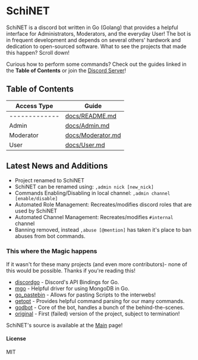 # SchiNET

SchiNET is a discord bot written in Go (Golang) that provides a helpful interface for Administrators, Moderators, and the everyday User! The bot is in frequent development and depends on several others' hardwork and dedication to open-sourced software. What to see the projects that made this happen? Scroll down!

Curious how to perform some commands? Check out the guides linked in the **Table of Contents** or join the [Discord Server][discord_server]!

## Table of Contents

| Access Type | Guide  |
| ------ | ------ |
|------------- | [docs/README.md][MainDoc] |
| Admin | [docs/Admin.md][AdminDoc] |
| Moderator | [docs/Moderator.md][ModeratorDoc] |
| User | [docs/User.md][UserDoc] |

## Latest News and Additions

* Project renamed to SchiNET
* SchiNET can be renamed using:  `,admin nick [new_nick]`
* Commands Enabling/Disabling in local channel:  `,admin channel [enable/disable]`
* Automated Role Management: Recreates/modifies discord roles that are used by SchiNET
* Automated Channel Management: Recreates/modifies `#internal` channel
* Banning removed, instead `,abuse [@mention]` has taken it's place to ban abuses from bot commands.

### This where the Magic happens

If it wasn't for these many projects (and even more contributors)- none of this would be possible. Thanks if you're reading this!

* [discordgo] - Discord's API Bindings for Go.
* [mgo] - Helpful driver for using MongoDB in Go.
* [go_pastebin] - Allows for pasting Scripts to the interwebs!
* [getopt] - Provides helpful command parsing for our many commands.
* [godbot] - Core of the bot, handles a bunch of the behind-the-scenes.
* [original] - First (failed) version of the project, subject to termination!

SchiNET's source is available at the [Main][Home] page!

#### License

MIT

[//]: # (These are reference links used in the body of this note and get stripped out when the markdown processor does its job. There is no need to format nicely because it shouldn't be seen. Thanks SO - http://stackoverflow.com/questions/4823468/store-comments-in-markdown-syntax)
[//]: # (Guide Links:)
[Home]: <https://github.com/d0x1p2/SchiNET/>
[MainDoc]: <https://github.com/d0x1p2/SchiNET/blob/master/docs/README.md>
[AdminDoc]: <https://github.com/d0x1p2/SchiNET/blob/master/docs/Admin.md>
[ModeratorDoc]: <https://github.com/d0x1p2/SchiNET/blob/master/docs/Moderator.md>
[UserDoc]: <https://github.com/d0x1p2/SchiNET/blob/master/docs/User.md>
[//]: # (Projects:)
[discordgo]: <https://github.com/bwmarrin/discordgo>
[mgo]: <https://github.com/go-mgo/mgo>
[go_pastebin]: <https://github.com/glaxx/go_pastebin>
[getopt]: <https://github.com/pborman/getopt>
[godbot]: <https://github.com/d0x1p2/godbot>
[original]: <https://github.com/d0x1p2/DiscordBot-go>
[//]: # (Other Links:)
[discord_server]: <https://discord.gg/GpHDxx6>
